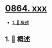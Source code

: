 # [0864. xxx](https://github.com/Tdahuyou/TNotes.leetcode/tree/main/notes/0864.%20xxx)

<!-- region:toc -->

- [1. 📝 概述](#1--概述)

<!-- endregion:toc -->

## 1. 📝 概述
